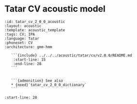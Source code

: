 
# Tatar CV acoustic model

``````{acoustic} Tatar CV acoustic model
:id: tatar_cv_2_0_0_acoustic
:layout: acoustic
:template: acoustic_template
:tags: CV; IPA
:language: Tatar
:phoneset: CV
:architecture: gmm-hmm

   ```{include} ../../../acoustic/tatar/cv/v2.0.0/README.md
    :start-line: 15
    :end-line: 28
   ```


   ```{admonition} See also
   * {need}`tatar_cv_2_0_0_dictionary`
   ```
``````

```{include} ../../../acoustic/tatar/cv/v2.0.0/README.md
:start-line: 28
```
